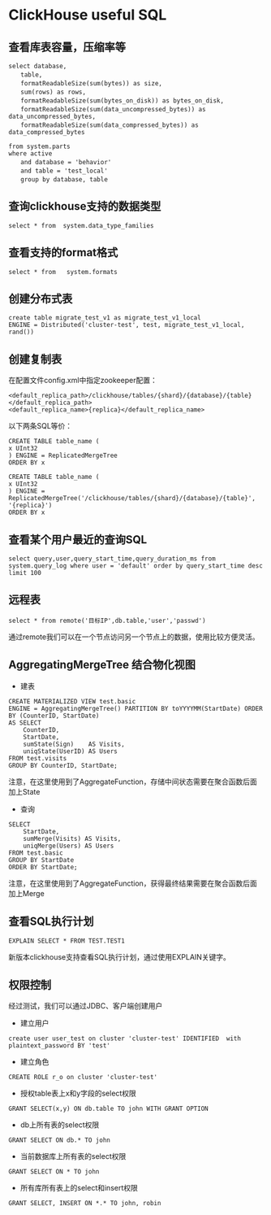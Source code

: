 # ClickHouse useful SQL

## 查看库表容量，压缩率等
```
select database,
　　table,
　　formatReadableSize(sum(bytes)) as size,
　　sum(rows) as rows,
　　formatReadableSize(sum(bytes_on_disk)) as bytes_on_disk,
　　formatReadableSize(sum(data_uncompressed_bytes)) as data_uncompressed_bytes,
　　formatReadableSize(sum(data_compressed_bytes)) as data_compressed_bytes

from system.parts
where active
　　and database = 'behavior'
　　and table = 'test_local'
　　group by database, table
```

## 查询clickhouse支持的数据类型
```
select * from  system.data_type_families 
```

## 查看支持的format格式
```
select * from   system.formats 
```

## 创建分布式表
```
create table migrate_test_v1 as migrate_test_v1_local 
ENGINE = Distributed('cluster-test', test, migrate_test_v1_local, rand())
```

## 创建复制表

在配置文件config.xml中指定zookeeper配置：
```
<default_replica_path>/clickhouse/tables/{shard}/{database}/{table}</default_replica_path>
<default_replica_name>{replica}</default_replica_name>
```
以下两条SQL等价：
```
CREATE TABLE table_name (
x UInt32
) ENGINE = ReplicatedMergeTree
ORDER BY x
```
```
CREATE TABLE table_name (
x UInt32
) ENGINE = ReplicatedMergeTree('/clickhouse/tables/{shard}/{database}/{table}', '{replica}')
ORDER BY x
```
## 查看某个用户最近的查询SQL
```
select query,user,query_start_time,query_duration_ms from system.query_log where user = 'default' order by query_start_time desc limit 100 
```
## 远程表
```
select * from remote('目标IP',db.table,'user','passwd')
```
通过remote我们可以在一个节点访问另一个节点上的数据，使用比较方便灵活。

## AggregatingMergeTree 结合物化视图
- 建表
```
CREATE MATERIALIZED VIEW test.basic
ENGINE = AggregatingMergeTree() PARTITION BY toYYYYMM(StartDate) ORDER BY (CounterID, StartDate)
AS SELECT
    CounterID,
    StartDate,
    sumState(Sign)    AS Visits,
    uniqState(UserID) AS Users
FROM test.visits
GROUP BY CounterID, StartDate;
```
注意，在这里使用到了AggregateFunction，存储中间状态需要在聚合函数后面加上State
- 查询
```
SELECT
    StartDate,
    sumMerge(Visits) AS Visits,
    uniqMerge(Users) AS Users
FROM test.basic
GROUP BY StartDate
ORDER BY StartDate;
```
注意，在这里使用到了AggregateFunction，获得最终结果需要在聚合函数后面加上Merge

## 查看SQL执行计划

```
EXPLAIN SELECT * FROM TEST.TEST1
```
新版本clickhouse支持查看SQL执行计划，通过使用EXPLAIN关键字。

## 权限控制
经过测试，我们可以通过JDBC、客户端创建用户

- 建立用户
```
create user user_test on cluster 'cluster-test' IDENTIFIED  with plaintext_password BY 'test'  
```
- 建立角色
```
CREATE ROLE r_o on cluster 'cluster-test'
```
- 授权table表上x和y字段的select权限
```
GRANT SELECT(x,y) ON db.table TO john WITH GRANT OPTION  
```
- db上所有表的select权限
```
GRANT SELECT ON db.* TO john 
```
- 当前数据库上所有表的select权限
```
GRANT SELECT ON * TO john  
```

- 所有库所有表上的select和insert权限
```
GRANT SELECT, INSERT ON *.* TO john, robin 
```
